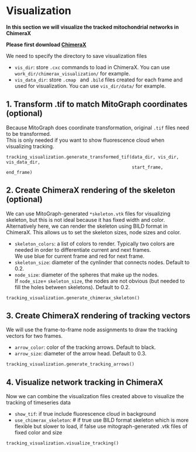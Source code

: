 # Visualization
**In this section we will visualize the tracked mitochondrial networks in ChimeraX**

**Please first download [ChimeraX](https://www.cgl.ucsf.edu/chimerax/)**

We need to specify the directory to save visualization files
- `vis_dir`: store `.cxc` commands to load in ChimeraX. You can use `work_dir/chimerax_visualization/` for example.
- `vis_data_dir`: store `.cmap ` and `.bild` files created for each frame and used for visualization. You can use `vis_dir/data/` for example.

## 1. Transform .tif to match MitoGraph coordinates (optional)
Because MitoGraph does coordinate transformation, original `.tif` files need to be transformed.  
This is only needed if you want to show fluorescence cloud when visualizing tracking.
```
tracking_visualization.generate_transformed_tif(data_dir, vis_dir, vis_data_dir,
                                                start_frame, end_frame)
```

## 2. Create ChimeraX rendering of the skeleton (optional)
We can use MitoGraph-generated `*skeleton.vtk` files for visualizing skeleton, but this is not ideal because it has fixed width and color.  
Alternatively here, we can render the skeleton using BILD format in ChimeraX. This allows us to set the skeleton sizes, node sizes and color.
- `skeleton_colors`: a list of colors to render. Typically two colors are needed in order to differentiate current and next frames.  
We use blue for current frame and red for next frame.
- `skeleton_size`: diameter of the cynlinder that connects nodes. Default to 0.2.
- `node_size`: diameter of the spheres that make up the nodes.  
If `node_size`= `skeleton_size`, the nodes are not obvious (but needed to fill the holes between skeletons). Default to 0.2.
```
tracking_visualization.generate_chimerax_skeleton()
```

## 3. Create ChimeraX rendering of tracking vectors
We will use the frame-to-frame node assignments to draw the tracking vectors for two frames.
- `arrow_color`: color of the tracking arrows. Default to black.
- `arrow_size`: diameter of the arrow head. Default to 0.3.
```
tracking_visualization.generate_tracking_arrows()
```

## 4. Visualize network tracking in ChimeraX
Now we can combine the visualization files created above to visualize the tracking of timeseries data
- `show_tif`: if true include fluorescence cloud in background
- `use_chimerax_skeleton`: # if true use BILD format skeleton which is more flexible but slower to load, if false use mitograph-generated .vtk files of fixed color and size
```
tracking_visualization.visualize_tracking()
```
